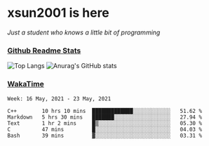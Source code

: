# xsun2001 is here

*Just a student who knows a little bit of programming*

### [Github Readme Stats](https://github.com/anuraghazra/github-readme-stats)

![Top Langs](https://github-readme-stats.vercel.app/api/top-langs/?username=xsun2001&layout=compact&theme=radical) ![Anurag's GitHub stats](https://github-readme-stats.vercel.app/api?username=xsun2001&show_icons=true&theme=radical)

### [WakaTime](https://wakatime.com)

<!--START_SECTION:waka-->
```text
Week: 16 May, 2021 - 23 May, 2021

C++        10 hrs 10 mins  █████████████░░░░░░░░░░░░   51.62 % 
Markdown   5 hrs 30 mins   ███████░░░░░░░░░░░░░░░░░░   27.94 % 
Text       1 hr 2 mins     █▒░░░░░░░░░░░░░░░░░░░░░░░   05.30 % 
C          47 mins         █░░░░░░░░░░░░░░░░░░░░░░░░   04.03 % 
Bash       39 mins         ▓░░░░░░░░░░░░░░░░░░░░░░░░   03.31 % 
```
<!--END_SECTION:waka-->
